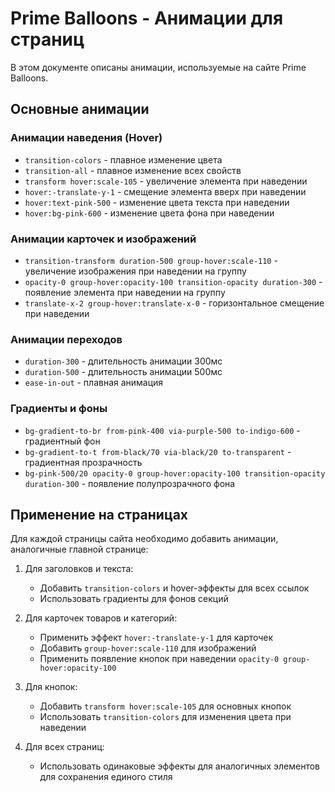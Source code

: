# Prime Balloons - Анимации для страниц

В этом документе описаны анимации, используемые на сайте Prime Balloons.

## Основные анимации

### Анимации наведения (Hover)
- `transition-colors` - плавное изменение цвета
- `transition-all` - плавное изменение всех свойств
- `transform hover:scale-105` - увеличение элемента при наведении
- `hover:-translate-y-1` - смещение элемента вверх при наведении
- `hover:text-pink-500` - изменение цвета текста при наведении
- `hover:bg-pink-600` - изменение цвета фона при наведении

### Анимации карточек и изображений
- `transition-transform duration-500 group-hover:scale-110` - увеличение изображения при наведении на группу
- `opacity-0 group-hover:opacity-100 transition-opacity duration-300` - появление элемента при наведении на группу
- `translate-x-2 group-hover:translate-x-0` - горизонтальное смещение при наведении

### Анимации переходов
- `duration-300` - длительность анимации 300мс
- `duration-500` - длительность анимации 500мс
- `ease-in-out` - плавная анимация

### Градиенты и фоны
- `bg-gradient-to-br from-pink-400 via-purple-500 to-indigo-600` - градиентный фон
- `bg-gradient-to-t from-black/70 via-black/20 to-transparent` - градиентная прозрачность
- `bg-pink-500/20 opacity-0 group-hover:opacity-100 transition-opacity duration-300` - появление полупрозрачного фона

## Применение на страницах

Для каждой страницы сайта необходимо добавить анимации, аналогичные главной странице:

1. Для заголовков и текста:
   - Добавить `transition-colors` и hover-эффекты для всех ссылок
   - Использовать градиенты для фонов секций

2. Для карточек товаров и категорий:
   - Применить эффект `hover:-translate-y-1` для карточек
   - Добавить `group-hover:scale-110` для изображений
   - Применить появление кнопок при наведении `opacity-0 group-hover:opacity-100`

3. Для кнопок:
   - Добавить `transform hover:scale-105` для основных кнопок
   - Использовать `transition-colors` для изменения цвета при наведении

4. Для всех страниц:
   - Использовать одинаковые эффекты для аналогичных элементов для сохранения единого стиля 